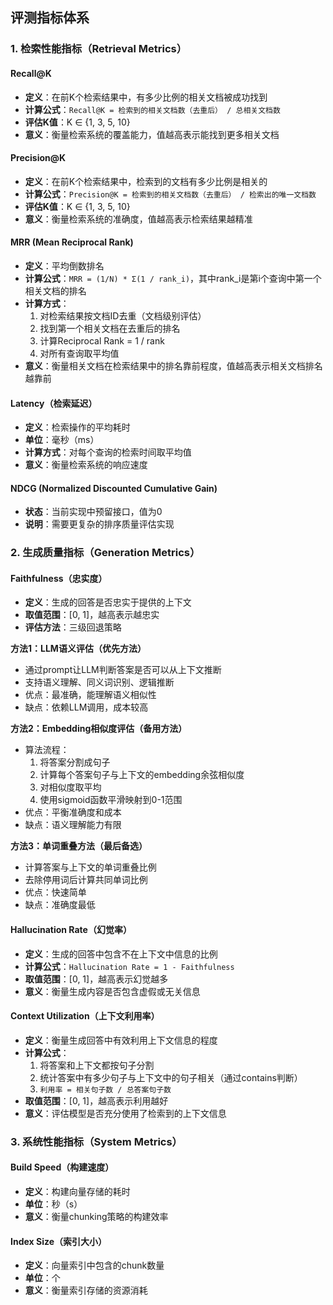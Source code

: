 ##  评测指标体系

### 1. 检索性能指标（Retrieval Metrics）

#### Recall@K
- **定义**：在前K个检索结果中，有多少比例的相关文档被成功找到
- **计算公式**：`Recall@K = 检索到的相关文档数（去重后） / 总相关文档数`
- **评估K值**：K ∈ {1, 3, 5, 10}
- **意义**：衡量检索系统的覆盖能力，值越高表示能找到更多相关文档

#### Precision@K
- **定义**：在前K个检索结果中，检索到的文档有多少比例是相关的
- **计算公式**：`Precision@K = 检索到的相关文档数（去重后） / 检索出的唯一文档数`
- **评估K值**：K ∈ {1, 3, 5, 10}
- **意义**：衡量检索系统的准确度，值越高表示检索结果越精准

#### MRR (Mean Reciprocal Rank)
- **定义**：平均倒数排名
- **计算公式**：`MRR = (1/N) * Σ(1 / rank_i)`，其中rank_i是第i个查询中第一个相关文档的排名
- **计算方式**：
  1. 对检索结果按文档ID去重（文档级别评估）
  2. 找到第一个相关文档在去重后的排名
  3. 计算Reciprocal Rank = 1 / rank
  4. 对所有查询取平均值
- **意义**：衡量相关文档在检索结果中的排名靠前程度，值越高表示相关文档排名越靠前

#### Latency（检索延迟）
- **定义**：检索操作的平均耗时
- **单位**：毫秒（ms）
- **计算方式**：对每个查询的检索时间取平均值
- **意义**：衡量检索系统的响应速度

#### NDCG (Normalized Discounted Cumulative Gain)
- **状态**：当前实现中预留接口，值为0
- **说明**：需要更复杂的排序质量评估实现

### 2. 生成质量指标（Generation Metrics）

#### Faithfulness（忠实度）
- **定义**：生成的回答是否忠实于提供的上下文
- **取值范围**：[0, 1]，越高表示越忠实
- **评估方法**：三级回退策略

**方法1：LLM语义评估（优先方法）**
- 通过prompt让LLM判断答案是否可以从上下文推断
- 支持语义理解、同义词识别、逻辑推断
- 优点：最准确，能理解语义相似性
- 缺点：依赖LLM调用，成本较高

**方法2：Embedding相似度评估（备用方法）**
- 算法流程：
  1. 将答案分割成句子
  2. 计算每个答案句子与上下文的embedding余弦相似度
  3. 对相似度取平均
  4. 使用sigmoid函数平滑映射到0-1范围
- 优点：平衡准确度和成本
- 缺点：语义理解能力有限

**方法3：单词重叠方法（最后备选）**
- 计算答案与上下文的单词重叠比例
- 去除停用词后计算共同单词比例
- 优点：快速简单
- 缺点：准确度最低

#### Hallucination Rate（幻觉率）
- **定义**：生成的回答中包含不在上下文中信息的比例
- **计算公式**：`Hallucination Rate = 1 - Faithfulness`
- **取值范围**：[0, 1]，越高表示幻觉越多
- **意义**：衡量生成内容是否包含虚假或无关信息

#### Context Utilization（上下文利用率）
- **定义**：衡量生成回答中有效利用上下文信息的程度
- **计算公式**：
  1. 将答案和上下文都按句子分割
  2. 统计答案中有多少句子与上下文中的句子相关（通过contains判断）
  3. `利用率 = 相关句子数 / 总答案句子数`
- **取值范围**：[0, 1]，越高表示利用越好
- **意义**：评估模型是否充分使用了检索到的上下文信息

### 3. 系统性能指标（System Metrics）

#### Build Speed（构建速度）
- **定义**：构建向量存储的耗时
- **单位**：秒（s）
- **意义**：衡量chunking策略的构建效率

#### Index Size（索引大小）
- **定义**：向量索引中包含的chunk数量
- **单位**：个
- **意义**：衡量索引存储的资源消耗
